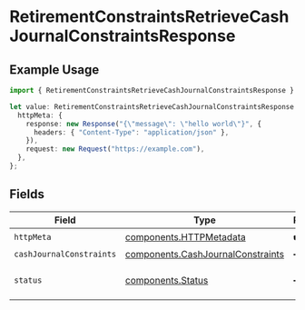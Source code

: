 # RetirementConstraintsRetrieveCashJournalConstraintsResponse

## Example Usage

```typescript
import { RetirementConstraintsRetrieveCashJournalConstraintsResponse } from "@apexfintechsolutions/ascend-sdk/models/operations";

let value: RetirementConstraintsRetrieveCashJournalConstraintsResponse = {
  httpMeta: {
    response: new Response("{\"message\": \"hello world\"}", {
      headers: { "Content-Type": "application/json" },
    }),
    request: new Request("https://example.com"),
  },
};
```

## Fields

| Field                                                                                  | Type                                                                                   | Required                                                                               | Description                                                                            |
| -------------------------------------------------------------------------------------- | -------------------------------------------------------------------------------------- | -------------------------------------------------------------------------------------- | -------------------------------------------------------------------------------------- |
| `httpMeta`                                                                             | [components.HTTPMetadata](../../models/components/httpmetadata.md)                     | :heavy_check_mark:                                                                     | N/A                                                                                    |
| `cashJournalConstraints`                                                               | [components.CashJournalConstraints](../../models/components/cashjournalconstraints.md) | :heavy_minus_sign:                                                                     | OK                                                                                     |
| `status`                                                                               | [components.Status](../../models/components/status.md)                                 | :heavy_minus_sign:                                                                     | INVALID_ARGUMENT: The request has an invalid argument.                                 |